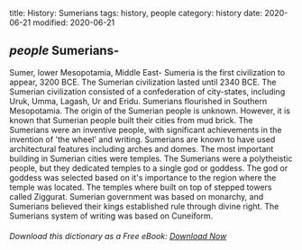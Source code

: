 title: History: Sumerians
tags: history, people
category: history
date: 2020-06-21
modified: 2020-06-21

## _people_ Sumerians-
Sumer, lower Mesopotamia, Middle East-
Sumeria is
the first civilization to appear, 3200 BCE. The Sumerian
civilization lasted until 2340 BCE.
 The Sumerian civilization
consisted of a confederation of city-states, including Uruk, Umma,
Lagash, Ur and Eridu. Sumerians flourished in Southern Mesopotamia.
The origin of the Sumerian people is unknown. However, it is known
that Sumerian people built their cities from mud brick. The Sumerians
were an inventive people, with significant achievements in the
invention of 'the wheel' and writing. Sumerians are known to have used
architectural features including arches and domes. The most
important building in Sumerian cities were temples. The Sumerians
were a polytheistic people, but they dedicated temples to a single god
or goddess. The god or goddess was selected based on it's importance to
the region where the temple was located. The temples where built on
top of stepped towers called Ziggurat. Sumerian
government was based on monarchy, and Sumerians believed their kings
established rule through divine right. The Sumerians system of
writing was based on Cuneiform.


###### Download *this* dictionary as a Free eBook: [Download Now]({static}static/SerfHistoryDictionary.pdf)


